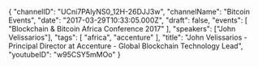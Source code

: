 {
    "channelID": "UCni7PAlyNS0_12H-26DJJ3w",
    "channelName": "Bitcoin Events",
    "date": "2017-03-29T10:33:05.000Z",
    "draft": false,
    "events": [
        "Blockchain & Bitcoin Africa Conference 2017"
    ],
    "speakers": ["John Velissarios"],
    "tags": [
        "africa",
        "accenture"
    ],
    "title": "John Velissarios - Principal Director at Accenture - Global Blockchain Technology Lead",
    "youtubeID": "w95CSY5mMOo"
}
